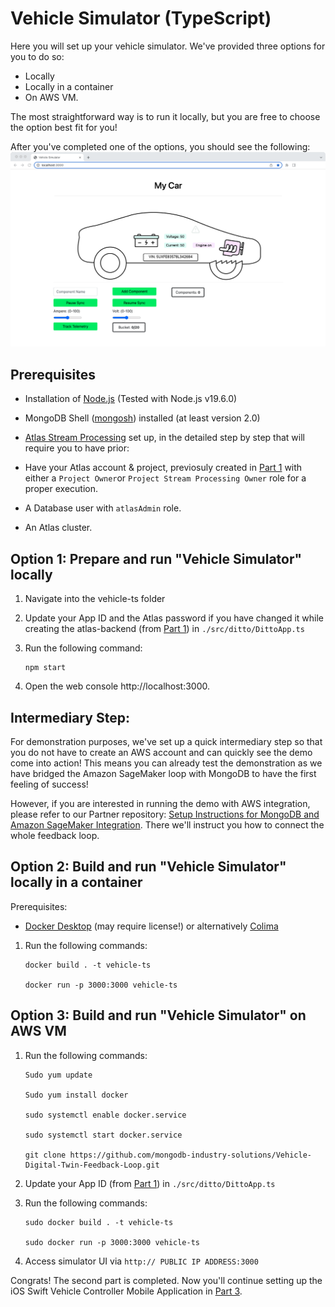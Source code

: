 # Vehicle Simulator (TypeScript)

Here you will set up your vehicle simulator. We've provided three options for you to do so: 

* Locally
* Locally in a container
* On AWS VM. 

The most straightforward way is to run it locally, but you are free to choose the option best fit for you! 

After you've completed one of the options, you should see the following: 
![image](media/vehicle.png)

## Prerequisites

* Installation of [Node.js](https://nodejs.org/) (Tested with Node.js v19.6.0)

* MongoDB Shell ([mongosh](https://www.mongodb.com/docs/mongodb-shell/#mongodb-binary-bin.mongosh)) installed (at least version 2.0)

* [Atlas Stream Processing](https://www.mongodb.com/docs/atlas/atlas-stream-processing/tutorial/) set up, in the detailed step by step that will require you to have prior:
* Have your Atlas account & project, previosuly created in [Part 1](.//atlas-backend/README.md) with either a `Project Owner`or `Project Stream Processing Owner` role for a proper execution.

* A Database user with `atlasAdmin` role.

* An Atlas cluster.



## Option 1: Prepare and run "Vehicle Simulator" locally

1. Navigate into the vehicle-ts folder 
2. Update your App ID and the Atlas password if you have changed it while creating the atlas-backend (from [Part 1](.//atlas-backend/README.md)) in `./src/ditto/DittoApp.ts`

3. Run the following command: 
      ```
      npm start
      ```
4. Open the web console http://localhost:3000. 

## Intermediary Step:
For demonstration purposes, we've set up a quick intermediary step so that you do not have to create an AWS account and can quickly see the demo come into action! This means you can already test the demonstration as we have bridged the Amazon SageMaker loop with MongoDB to have the first feeling of success!  

However, if you are interested in running the demo with AWS integration, please refer to our Partner repository: [Setup Instructions for MongoDB and Amazon SageMaker Integration](https://github.com/mongodb-partners/Vehicle-Digital-Twin-Solution). There we'll instruct you how to connect the whole feedback loop. 

## Option 2: Build and run "Vehicle Simulator" locally in a container

Prerequisites:
- [Docker Desktop](https://www.docker.com/) (may require license!) or alternatively [Colima](https://github.com/abiosoft/colima)

1. Run the following commands: 
    
    ```
    docker build . -t vehicle-ts 

    docker run -p 3000:3000 vehicle-ts
    ```

## Option 3: Build and run "Vehicle Simulator" on AWS VM

1. Run the following commands: 

      ```
      Sudo yum update
      
      Sudo yum install docker
      
      sudo systemctl enable docker.service

      sudo systemctl start docker.service

      git clone https://github.com/mongodb-industry-solutions/Vehicle-Digital-Twin-Feedback-Loop.git
      ```

2. Update your App ID (from [Part 1](.//atlas-backend/README.md)) in `./src/ditto/DittoApp.ts`

3. Run the following commands:

      ```
      sudo docker build . -t vehicle-ts

      sudo docker run -p 3000:3000 vehicle-ts
      ```

4. Access simulator UI via `http:// PUBLIC IP ADDRESS:3000`

Congrats! The second part is completed. Now you'll continue setting up the iOS Swift Vehicle Controller Mobile Application in [Part 3](.//mobile-swift/README.md).
